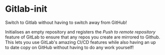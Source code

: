 # Gitlab-init

Switch to Gitlab without having to switch away from GitHub!

Initialises an empty repository and registers the *Push to remote repository* feature of GitLab to ensure that any repos you create are mirrored to Github. This lets you use GitLab's amazing CI/CD features while also having an up to date copy on GitHub without having to do any work yourself!